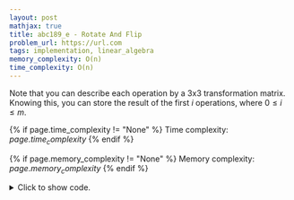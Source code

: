 ```yaml
---
layout: post
mathjax: true
title: abc189_e - Rotate And Flip
problem_url: https://url.com
tags: implementation, linear_algebra
memory_complexity: O(n)
time_complexity: O(n)
---
```


Note that you can describe each operation by a 3x3 transformation matrix.
Knowing this, you can store the result of the first $i$ operations, where
$0 \leq i \leq m$.



{% if page.time_complexity != "None" %}
Time complexity: ${{ page.time_complexity }}$
{% endif %}

{% if page.memory_complexity != "None" %}
Memory complexity: ${{ page.memory_complexity }}$
{% endif %}

<details>
<summary>
<p style="display:inline">Click to show code.</p>
</summary>
```cpp
{% raw %}
using namespace std;
using ll = long long;
using ii = pair<int, int>;
using vi = vector<int>;
template <typename T, int N, int M>
struct Matrix
{
    using allocator_type = array<array<T, M>, N>;
    using self = Matrix<T, N, M>;
    allocator_type A;
    template <int R>
    Matrix<T, N, R> operator*(const Matrix<T, M, R> &B) const
    {
        Matrix<T, N, R> C;
        for (int i = 0; i < N; ++i)
            fill(begin(C[i]), end(C[i]), 0);
        for (int i = 0; i < N; ++i)
            for (int j = 0; j < R; ++j)
                for (int k = 0; k < M; ++k)
                    C[i][j] += A[i][k] * B[k][j];
        return C;
    }
    Matrix<T, N, M> operator+(const Matrix<T, N, M> &B)
    {
        Matrix<T, N, M> C;
        for (int i = 0; i < N; ++i)
            for (int j = 0; j < M; ++j)
                C[i][j] = A[i][j] + B[i][j];
    }
    template <typename V>
    Matrix<T, N, M> pow(V x) const
    {
        return *this;
    }
    array<T, M> &operator[](int i)
    {
        assert(0 <= i and i < N);
        return A[i];
    }
    const array<T, M> &operator[](int i) const
    {
        assert(0 <= i and i < N);
        return A[i];
    }
    Matrix<T, N, M> &operator=(array<array<T, N>, M> B)
    {
        A = B;
        return *this;
    }
};
int main(void)
{
    ios::sync_with_stdio(false), cin.tie(NULL);
    int n;
    cin >> n;
    vector<Matrix<ll, 3, 1>> X(n);
    for (auto &x : X)
        cin >> x[0][0] >> x[1][0], x[2][0] = 1;
    int m;
    cin >> m;
    vector<Matrix<ll, 3, 3>> A(m + 1);
    A[0] = {{{{1, 0, 0}, {0, 1, 0}, {0, 0, 1}}}};
    for (int i = 1; i <= m; ++i)
    {
        int type;
        cin >> type;
        A[i] = [](int type) -> Matrix<ll, 3, 3> {
            int p;
            switch (type)
            {
            case 1:
                return {{{{0, 1, 0}, {-1, 0, 0}, {0, 0, 1}}}};
            case 2:
                return {{{{0, -1, 0}, {1, 0, 0}, {0, 0, 1}}}};
            case 3:
                cin >> p;
                return {{{{-1, 0, 2 * p}, {0, 1, 0}, {0, 0, 1}}}};
            case 4:
                cin >> p;
                return {{{{1, 0, 0}, {0, -1, 2 * p}, {0, 0, 1}}}};
            default:
                return {};
            }
        }(type)*A[i - 1];
    }
    int q;
    cin >> q;
    while (q--)
    {
        int a, b;
        cin >> a >> b, b--;
        auto ans = A[a] * X[b];
        cout << ans[0][0] << " " << ans[1][0] << endl;
    }
    return 0;
}

{% endraw %}
```
</details>

